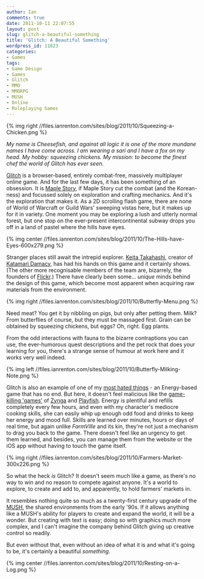 ```yaml
---
author: Ian
comments: true
date: 2011-10-11 22:07:55
layout: post
slug: glitch-a-beautiful-something
title: 'Glitch: A Beautiful Something'
wordpress_id: 11823
categories:
- Games
tags:
- Game Design
- Games
- Glitch
- MMO
- MMORPG
- MUSH
- Online
- Roleplaying Games
---
```


{% img right //files.ianrenton.com/sites/blog/2011/10/Squeezing-a-Chicken.png %}

*My name is Cheesefish, and against all logic it is one of the more mundane names I have come across.  I am wearing a sari and I have a fox on my head.  My hobby: squeezing chickens.  My mission: to become the finest chef the world of Glitch has ever seen.*

[Glitch](http://www.glitch.com/) is a browser-based, entirely combat-free, massively multiplayer online game.  And for the last few days, it has been something of an obsession.  It is [Maple Story](http://maplestory.nexon.net/), if Maple Story cut the combat (and the Korean-ness) and focussed solely on exploration and crafting mechanics.  And it's the exploration that makes it.  As a 2D scrolling flash game, there are none of World of Warcraft or Guild Wars' sweeping vistas here, but it makes up for it in variety.  One moment you may be exploring a lush and utterly normal forest, but one stop on the ever-present intercontinental subway drops you off in a land of pastel where the hills have eyes.

{% img center //files.ianrenton.com/sites/blog/2011/10/The-Hills-have-Eyes-600x279.png %}

Stranger places still await the intrepid explorer.  [Keita Takahashi](http://en.wikipedia.org/wiki/Keita_Takahashi), creator of [Katamari Damacy](http://en.wikipedia.org/wiki/Katamari_Damacy), has had his hands on this game and it certainly shows.  (The other more recognisable members of the team are, bizarrely, the founders of [Flickr](http://www.flickr.com).)  There have clearly been some... _unique_ minds behind the design of this game, which become most apparent when acquiring raw materials from the environment.

{% img right //files.ianrenton.com/sites/blog/2011/10/Butterfly-Menu.png %}

Need meat? You get it by nibbling on pigs, but only after petting them.  Milk?  From butterflies of course, but they must be massaged first.  Grain can be obtained by squeezing chickens, but eggs?  Oh, right.  Egg plants.

From the odd interactions with fauna to the bizarre contraptions you can use, the ever-humorous quest descriptions and the pet rock that does your learning for you, there's a strange sense of humour at work here and it works very well indeed.

{% img left //files.ianrenton.com/sites/blog/2011/10/Butterfly-Milking-Note.png %}

Glitch is also an example of one of my [most hated things](http://ianrenton.com/blog/on-game-design-time-to-quit) - an Energy-based game that has no end.  But here, it doesn't feel malicious like the [game-killing 'games'](http://insertcredit.com/2011/09/22/who-killed-videogames-a-ghost-story/) of [Zynga](http://www.zynga.com/) and [Playfish](http://www.playfish.com/).  Energy is plentiful and refills completely every few hours, and even with my character's mediocre cooking skills, she can easily whip up enough odd food and drinks to keep her energy and mood full.  Skills are learned over minutes, hours or days of real time, but again unlike _FarmVille_ and its kin, they're not just a mechanism to drag you back to the game.  There doesn't feel like an urgency to get them learned, and besides, you can manage them from the website or the iOS app without having to touch the game itself.

{% img right //files.ianrenton.com/sites/blog/2011/10/Farmers-Market-300x226.png %}

So what the heck _is_ Glitch?  It doesn't seem much like a game, as there's no way to win and no reason to compete against anyone.  It's a world to explore, to create and add to, and apparently, to hold farmers' markets in.

It resembles nothing quite so much as a twenty-first century upgrade of the [MUSH](http://en.wikipedia.org/wiki/MUSH), the shared environments from the early '90s.  If it allows anything like a MUSH's ability for players to create and expand the world, it will be a wonder.  But creating with text is easy; doing so with graphics much more complex, and I can't imagine the company behind Glitch giving up creative control so readily.

But even without that, even without an idea of what it is and what it's going to be, it's certainly a beautiful _something_.

{% img center //files.ianrenton.com/sites/blog/2011/10/Resting-on-a-Log.png %}
